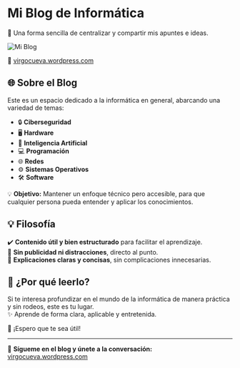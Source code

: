 # Mi Blog de Informática  
📝 Una forma sencilla de centralizar y compartir mis apuntes e ideas.  

![Mi Blog](https://encrypted-tbn0.gstatic.com/images?q=tbn:ANd9GcQ42DHIiz35PDSsQ48-f0dpuvedj3aDe4zyYf0cLJzri0mLHWCXNtqb4uVePTYyRCgJLNI&usqp=CAU)

🔗 [virgocueva.wordpress.com](https://virgocueva.wordpress.com/)  

## 🌐 Sobre el Blog  
Este es un espacio dedicado a la informática en general, abarcando una variedad de temas:

- 🔒 **Ciberseguridad**  
- 🖥 **Hardware**  
- 🤖 **Inteligencia Artificial**  
- 💻 **Programación**  
- 🌐 **Redes**  
- ⚙️ **Sistemas Operativos**  
- 🛠 **Software**  

💡 **Objetivo:** Mantener un enfoque técnico pero accesible, para que cualquier persona pueda entender y aplicar los conocimientos.  

## 💡 Filosofía  
✔️ **Contenido útil y bien estructurado** para facilitar el aprendizaje.  
🚫 **Sin publicidad ni distracciones**, directo al punto.  
📖 **Explicaciones claras y concisas**, sin complicaciones innecesarias.  

## 📌 ¿Por qué leerlo?  
Si te interesa profundizar en el mundo de la informática de manera práctica y sin rodeos, este es tu lugar.  
✨ Aprende de forma clara, aplicable y entretenida.  

💙 ¡Espero que te sea útil!  

---  
📢 **Sígueme en el blog y únete a la conversación:** [virgocueva.wordpress.com](https://virgocueva.wordpress.com/)
